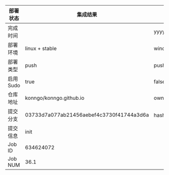 部署状态 | 集成结果 | 参考值
---|---|---
完成时间 |  | yyyy-mm-dd hh:mm:ss
部署环境 | linux + stable | window | linux + stable
部署类型 | push | push | pull_request | api | cron
启用Sudo | true | false | true
仓库地址 | konngo/konngo.github.io | owner_name/repo_name
提交分支 | 03733d7a077ab21456aebef4c3730f41744a3d6a | hash 16位
提交信息 | init |
Job ID   | 634624072 |
Job NUM  | 36.1 |
